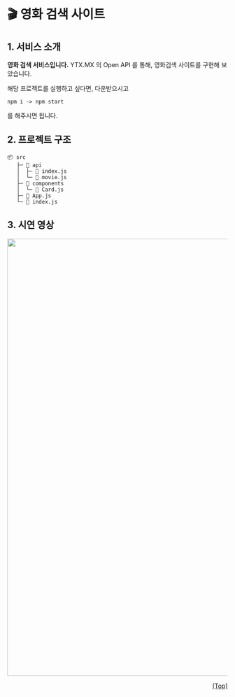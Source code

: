# <span id='top'>🎬 영화 검색 사이트</span>

## 1. 서비스 소개

**영화 검색 서비스입니다.**
YTX.MX 의 Open API 를 통해, 영화검색 사이트를 구현해 보았습니다.

해당 프로젝트를 실행하고 싶다면,
다운받으시고

```
npm i -> npm start
```

를 해주시면 됩니다.

## 2. 프로젝트 구조

```
📦 src
   ├─ 📂 api
   │  ├─ 📜 index.js
   │  └─ 📜 movie.js
   ├─ 📂 components
   │  └─ 📜 Card.js
   ├─ 📜 App.js
   └─ 📜 index.js
```

## 3. 시연 영상

<img src="https://github.com/BEpyeong/BEpyeong/assets/57481378/e706da29-bcca-4130-a6bf-bcf9a7a7bf30" width="1000" />

<br/>

<p align="right"><a href="#top">(Top)</a></p>

<br/>
